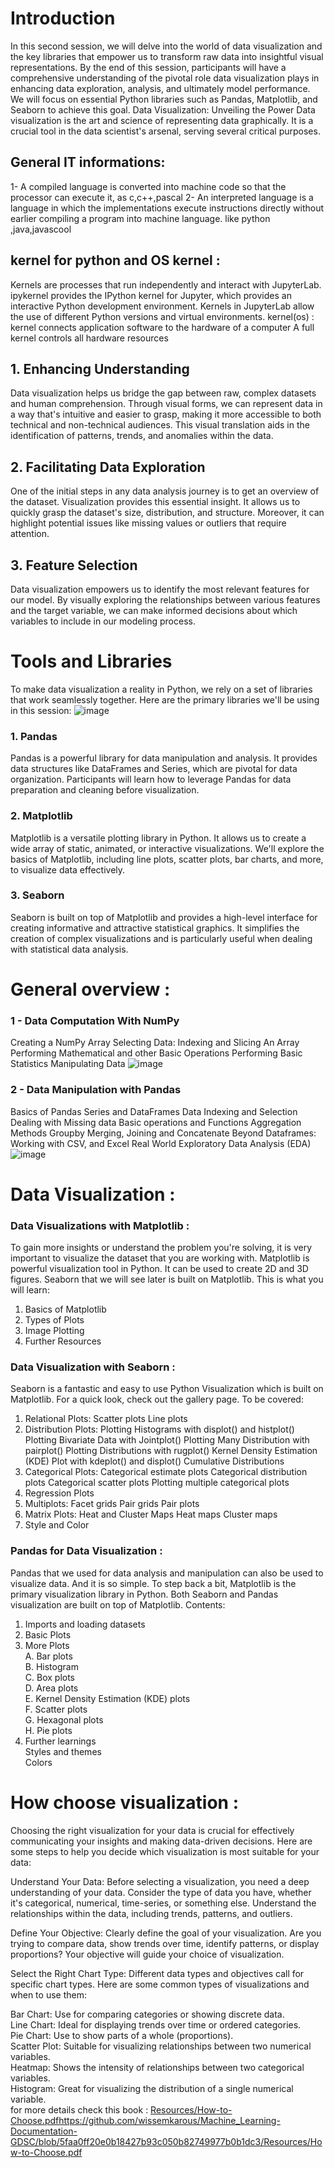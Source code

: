 # Introduction
In this second session, we will delve into the world of data visualization and the key libraries that empower us to transform raw data into insightful visual representations.
By the end of this session, participants will have a comprehensive understanding of the pivotal role data visualization plays in enhancing data exploration, analysis, and ultimately model performance. We will focus on essential Python libraries such as Pandas, Matplotlib, and Seaborn to achieve this goal.
Data Visualization: Unveiling the Power
Data visualization is the art and science of representing data graphically.
It is a crucial tool in the data scientist's arsenal, serving several critical purposes.
## General IT informations: 
 1- A compiled language is converted into machine code so that the processor can execute it, as c,c++,pascal
 2- An interpreted language is a language in which the implementations execute instructions directly without earlier compiling a program into machine language.
    like python ,java,javascool 
## kernel for python and OS kernel :
Kernels are processes that run independently and interact with JupyterLab. 
ipykernel provides the IPython kernel for Jupyter,
which provides an interactive Python development environment.
Kernels in JupyterLab allow the use of different Python versions and virtual environments.
kernel(os) :
kernel connects application software to the hardware of a computer
A full kernel controls all hardware resources
## 1. Enhancing Understanding
Data visualization helps us bridge the gap between raw, complex datasets and human comprehension. Through visual forms, we can represent data in a way that's intuitive and easier to grasp, making it more accessible to both technical and non-technical audiences. This visual translation aids in the identification of patterns, trends, and anomalies within the data.

## 2. Facilitating Data Exploration
One of the initial steps in any data analysis journey is to get an overview of the dataset. Visualization provides this essential insight. It allows us to quickly grasp the dataset's size, distribution, and structure. Moreover, it can highlight potential issues like missing values or outliers that require attention.

## 3. Feature Selection
Data visualization empowers us to identify the most relevant features for our model. By visually exploring the relationships between various features and the target variable, we can make informed decisions about which variables to include in our modeling process.

# Tools and Libraries
To make data visualization a reality in Python, we rely on a set of libraries that work seamlessly together. Here are the primary libraries we'll be using in this session:
![image](https://github.com/GDSC-ENETCOM/GDSC-MachineLearning-Documentation/assets/115191512/77f97416-a2b5-449c-a465-df99ed9736f3)

### 1. Pandas
Pandas is a powerful library for data manipulation and analysis. It provides data structures like DataFrames and Series, which are pivotal for data organization. Participants will learn how to leverage Pandas for data preparation and cleaning before visualization.

### 2. Matplotlib
Matplotlib is a versatile plotting library in Python. It allows us to create a wide array of static, animated, or interactive visualizations. We'll explore the basics of Matplotlib, including line plots, scatter plots, bar charts, and more, to visualize data effectively.

### 3. Seaborn
Seaborn is built on top of Matplotlib and provides a high-level interface for creating informative and attractive statistical graphics. It simplifies the creation of complex visualizations and is particularly useful when dealing with statistical data analysis.
 # General overview : 
 ### 1 - Data Computation With NumPy
Creating a NumPy Array
Selecting Data: Indexing and Slicing An Array
Performing Mathematical and other Basic Operations
Performing Basic Statistics
Manipulating Data
![image](https://github.com/GDSC-ENETCOM/GDSC-MachineLearning-Documentation/assets/115191512/8ef6b998-7ff2-4bad-85ed-7141163a94e6)
### 2 - Data Manipulation with Pandas
Basics of Pandas
Series and DataFrames
Data Indexing and Selection
Dealing with Missing data
Basic operations and Functions
Aggregation Methods
Groupby
Merging, Joining and Concatenate
Beyond Dataframes: Working with CSV, and Excel
Real World Exploratory Data Analysis (EDA)
![image](https://github.com/GDSC-ENETCOM/GDSC-MachineLearning-Documentation/assets/115191512/2d2eaffc-4095-4be9-9fa3-25ffd8ada244)
# Data Visualization :
### Data Visualizations with Matplotlib : 
To gain more insights or understand the problem you're solving, it is very important to visualize the dataset that you are working with.
Matplotlib is powerful visualization tool in Python. It can be used to create 2D and 3D figures. Seaborn that we will see later is built on Matplotlib.
This is what you will learn:
1. Basics of Matplotlib
2. Types of Plots
3. Image Plotting
4. Further Resources
### Data Visualization with Seaborn :
Seaborn is a fantastic and easy to use Python Visualization which is built on Matplotlib.
For a quick look, check out the gallery page.
To be covered:
1. Relational Plots:
Scatter plots
Line plots
2. Distribution Plots:
Plotting Histograms with displot() and histplot()
Plotting Bivariate Data with Jointplot()
Plotting Many Distribution with pairplot()
Plotting Distributions with rugplot()
Kernel Density Estimation (KDE) Plot with kdeplot() and displot()
Cumulative Distributions
3. Categorical Plots:
Categorical estimate plots
Categorical distribution plots
Categorical scatter plots
Plotting multiple categorical plots
4. Regression Plots
5. Multiplots:
Facet grids
Pair grids
Pair plots
6. Matrix Plots: Heat and Cluster Maps
Heat maps
Cluster maps
7. Style and Color
### Pandas for Data Visualization  :
Pandas that we used for data analysis and manipulation can also be used to visualize data.
And it is so simple. To step back a bit, Matplotlib is the primary visualization library in Python. Both Seaborn and Pandas visualization are built on top of Matplotlib.
Contents:<br>
1. Imports and loading datasets<br>
2. Basic Plots<br>
3. More Plots<br>
A. Bar plots<br>
B. Histogram<br>
C. Box plots<br>
D. Area plots<br>
E. Kernel Density Estimation (KDE) plots<br>
F. Scatter plots<br>
G. Hexagonal plots<br>
H. Pie plots<br>
4. Further learnings<br>
Styles and themes<br>
Colors<br>
# How choose visualization :
Choosing the right visualization for your data is crucial for effectively communicating your insights and making data-driven decisions. Here are some steps to help you decide which visualization is most suitable for your data:

Understand Your Data: Before selecting a visualization, you need a deep understanding of your data. Consider the type of data you have, whether it's categorical, numerical, time-series, or something else. Understand the relationships within the data, including trends, patterns, and outliers.

Define Your Objective: Clearly define the goal of your visualization. Are you trying to compare data, show trends over time, identify patterns, or display proportions? Your objective will guide your choice of visualization.

Select the Right Chart Type: Different data types and objectives call for specific chart types. Here are some common types of visualizations and when to use them:

Bar Chart: Use for comparing categories or showing discrete data.<br>
Line Chart: Ideal for displaying trends over time or ordered categories.<br>
Pie Chart: Use to show parts of a whole (proportions).<br>
Scatter Plot: Suitable for visualizing relationships between two numerical variables.<br>
Heatmap: Shows the intensity of relationships between two categorical variables.<br>
Histogram: Great for visualizing the distribution of a single numerical variable.<br>
for more details check this book : [ Resources/How-to-Choose.pdf](https://github.com/wissemkarous/Machine_Learning-Documentation-GDSC/blob/5faa0ff20e0b18427b93c050b82749977b0b1dc3/Resources/How-to-Choose.pdf)https://github.com/wissemkarous/Machine_Learning-Documentation-GDSC/blob/5faa0ff20e0b18427b93c050b82749977b0b1dc3/Resources/How-to-Choose.pdf
